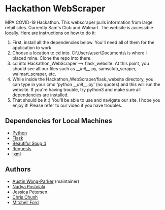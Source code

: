 # Hackathon WebScraper
MPA COVID-19 Hackathon. This webscraper pulls information from large retail sites. Currently Sam's Club and Walmart. The website is accessible locally. Here are instructions on how to do it:

1. First, install all the dependencies below. You'll need all of them for the application to work. 
2. Choose a location to cd into. C:\Users\user\Documents\ is where I placed mine. Clone the repo into there.
3. cd into Hackathon_WebScraper --> flask_website. At this point, you should see all our files such as \_\__init\_\__.py, samsclub_scraper,   walmart_scraper, etc.
4. While inside the Hackathon_WebScraper/flask_website directory, you can type in your cmd 'python \_\__init\_\__.py' (no quotes) and this will run the website. If you're having trouble, try python3 and make sure all dependencies are installed.
5. That should be it :) You'll be able to use and navigate our site. I hope you enjoy it! Please refer to our video if you have troubles.

## Dependencies for Local Machines
* [Python](https://www.python.org/)
* [Flask](https://flask.palletsprojects.com/en/1.1.x/)
* [Beautiful Soup 4](https://www.crummy.com/software/BeautifulSoup/)
* [Requests](https://pypi.org/project/requests/)
* [lxml](https://lxml.de/)

## Authors
* [Austin Wong-Parker](https://github.com/AustinWongParker/) (maintainer)
* [Nadya Postolaki](https://github.com/ninjanadya/)
* [Jessica Petersen](https://github.com/jpetersen2/)
* [Chris Chunh](https://github.com/cchunh20/)
* [Mitchell Ford](https://github.com/MitchellTFord/)
